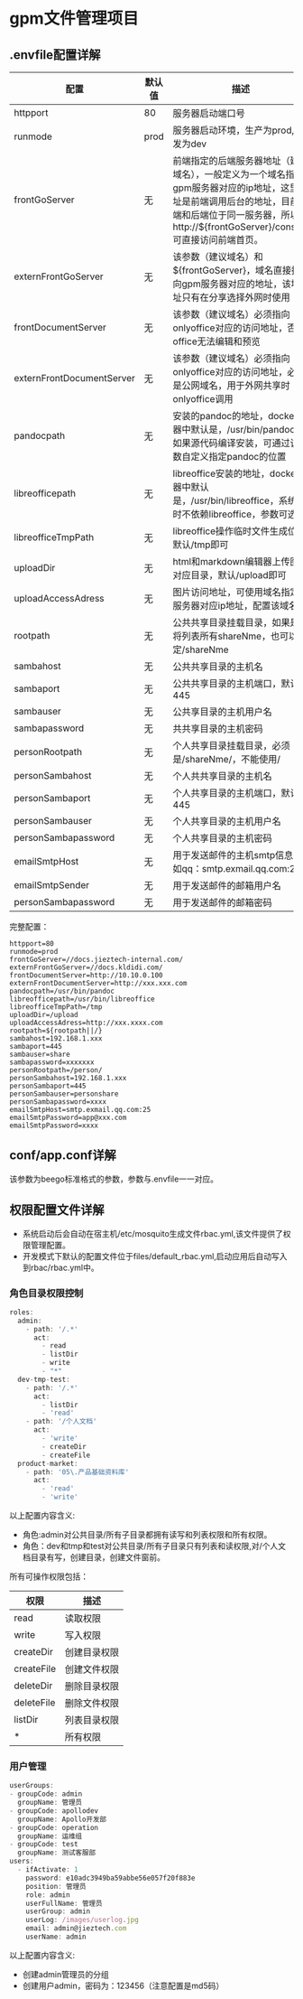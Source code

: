 

# gpm文件管理项目

## .envfile配置详解

| 配置| 默认值| 描述|
| --- | --- | --- |
| httpport | 80 | 服务器启动端口号 |
| runmode | prod | 服务器启动环境，生产为prod,开发为dev |
| frontGoServer| 无| 前端指定的后端服务器地址（建议域名），一般定义为一个域名指向gpm服务器对应的ip地址，这里地址是前端调用后台的地址，目前前端和后端位于同一服务器，所以该http://${frontGoServer}/console可直接访问前端首页。 |
| externFrontGoServer| 无| 该参数（建议域名）和${frontGoServer}，域名直接指向gpm服务器对应的地址，该地址只有在分享选择外网时使用 |
| frontDocumentServer| 无| 该参数（建议域名）必须指向onlyoffice对应的访问地址，否则office无法编辑和预览 |
| externFrontDocumentServer| 无| 该参数（建议域名）必须指向onlyoffice对应的访问地址，必须是公网域名，用于外网共享时onlyoffice调用 |
| pandocpath| 无| 安装的pandoc的地址，docker容器中默认是，/usr/bin/pandoc，如果源代码编译安装，可通过该参数自定义指定pandoc的位置 |
| libreofficepath| 无| libreoffice安装的地址，docker容器中默认是，/usr/bin/libreoffice，系统暂时不依赖libreoffice，参数可选 |
| libreofficeTmpPath| 无| libreoffice操作临时文件生成位置,默认/tmp即可 |
| uploadDir| 无| html和markdown编辑器上传图片对应目录，默认/upload即可 |
| uploadAccessAdress| 无| 图片访问地址，可使用域名指定到服务器对应ip地址，配置该域名 |
| rootpath| 无| 公共共享目录挂载目录，如果是/ 将列表所有shareNme，也可以指定/shareNme |
| sambahost| 无| 公共共享目录的主机名 |
| sambaport| 无| 公共共享目录的主机端口，默认445 |
| sambauser| 无| 公共享目录的主机用户名 |
| sambapassword| 无| 共共享目录的主机密码 |
| personRootpath| 无| 个人共享目录挂载目录，必须是/shareNme/，不能使用/ |
| personSambahost| 无| 个人共共享目录的主机名 |
| personSambaport| 无| 个人共享目录的主机端口，默认445 |
| personSambauser| 无| 个人共享目录的主机用户名|
| personSambapassword| 无| 个人共享目录的主机密码|
| emailSmtpHost| 无| 用于发送邮件的主机smtp信息，如qq：smtp.exmail.qq.com:25|
| emailSmtpSender| 无| 用于发送邮件的邮箱用户名|
| personSambapassword| 无| 用于发送邮件的邮箱密码|

完整配置：
```
httpport=80
runmode=prod
frontGoServer=//docs.jieztech-internal.com/
externFrontGoServer=//docs.kldidi.com/
frontDocumentServer=http://10.10.0.100
externFrontDocumentServer=http://xxx.xxx.com
pandocpath=/usr/bin/pandoc
libreofficepath=/usr/bin/libreoffice
libreofficeTmpPath=/tmp
uploadDir=/upload
uploadAccessAdress=http://xxx.xxxx.com
rootpath=${rootpath||/}
sambahost=192.168.1.xxx
sambaport=445
sambauser=share
sambapassword=xxxxxxx
personRootpath=/person/
personSambahost=192.168.1.xxx
personSambaport=445
personSambauser=personshare
personSambapassword=xxxx
emailSmtpHost=smtp.exmail.qq.com:25
emailSmtpPassword=app@xxx.com
emailSmtpPassword=xxxx
```
## conf/app.conf详解
该参数为beego标准格式的参数，参数与.envfile一一对应。

## 权限配置文件详解
- 系统启动后会自动在宿主机/etc/mosquito生成文件rbac.yml,该文件提供了权限管理配置。
- 开发模式下默认的配置文件位于files/default_rbac.yml,启动应用后自动写入到rbac/rbac.yml中。
### 角色目录权限控制
```javascript
roles:
  admin:
    - path: '/.*'
      act:
        - read
        - listDir
        - write
        - "*"
  dev-tmp-test:
    - path: '/.*'
      act:
        - listDir
        - 'read'
    - path: '/个人文档'
      act:
        - 'write'
        - createDir
        - createFile
  product-market:
    - path: '05\.产品基础资料库'
      act:
        - 'read'
        - 'write'
```
以上配置内容含义:
 - 角色:admin对公共目录/所有子目录都拥有读写和列表权限和所有权限。
 - 角色：dev和tmp和test对公共目录/所有子目录只有列表和读权限,对/个人文档目录有写，创建目录，创建文件窗前。

所有可操作权限包括：

| 权限| 描述|
| --- | --- |
| read | 读取权限 |      
| write | 写入权限 |          
| createDir | 创建目录权限 |     
| createFile | 创建文件权限 |     
| deleteDir | 删除目录权限 |     
| deleteFile | 删除文件权限 |  
| listDir | 列表目录权限 |  
| * | 所有权限 |  
### 用户管理
```javascript
userGroups:
- groupCode: admin
  groupName: 管理员
- groupCode: apollodev
  groupName: Apollo开发部
- groupCode: operation
  groupName: 运维组
- groupCode: test
  groupName: 测试客服部
users:
  - ifActivate: 1
    password: e10adc3949ba59abbe56e057f20f883e
    position: 管理员
    role: admin
    userFullName: 管理员
    userGroup: admin
    userLog: /images/userlog.jpg
    email: admin@jieztech.com
    userName: admin
```
以上配置内容含义:
 - 创建admin管理员的分组
 - 创建用户admin，密码为：123456（注意配置是md5码）

